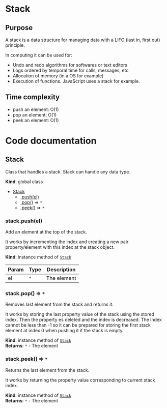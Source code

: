 # Stack

## Purpose

A stack is a data structure for managing data with a LIFO (last in, first out) principle.

In computing it can be used for:

- Undo and redo algorithms for softwares or text editors
- Logs ordered by temporal time for calls, messages, etc
- Allocation of memory (in a OS for example)
- Execution of functions. JavaScript uses a stack for example.

## Time complexity

- push an element: O(1)
- pop an element: O(1)
- peek an element: O(1)

# Code documentation

## Stack

Class that handles a stack. Stack can handle any data type.

**Kind**: global class

- [Stack](#Stack)
  - [.push(el)](#Stack+push)
  - [.pop()](#Stack+pop) ⇒ <code>\*</code>
  - [.peek()](#Stack+peek) ⇒ <code>\*</code>

<a name="Stack+push"></a>

### stack.push(el)

Add an element at the top of the stack.

It works by incrementing the index and creating a new pair
property/element with this index at the stack object.

**Kind**: instance method of [<code>Stack</code>](#Stack)

| Param | Type            | Description |
| ----- | --------------- | ----------- |
| el    | <code>\*</code> | The element |

<a name="Stack+pop"></a>

### stack.pop() ⇒ <code>\*</code>

Removes last element from the stack and returns it.

It works by storing the last property value of the stack
using the stored index. Then the property es deleted and the
index is decreased. The index cannot be less than -1 so it can
be prepared for storing the first stack element at index 0
when pushing it if the stack is empty.

**Kind**: instance method of [<code>Stack</code>](#Stack)  
**Returns**: <code>\*</code> - The element  
<a name="Stack+peek"></a>

### stack.peek() ⇒ <code>\*</code>

Returns the last element from the stack.

It works by returning the property value corresponding
to current stack index.

**Kind**: instance method of [<code>Stack</code>](#Stack)  
**Returns**: <code>\*</code> - The element
